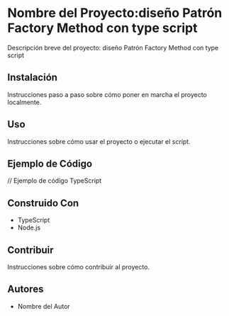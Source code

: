 # Nombre del Proyecto:diseño Patrón Factory Method con type script 
Descripción breve del proyecto: diseño Patrón Factory Method con type script 
## Instalación
Instrucciones paso a paso sobre cómo poner en marcha el proyecto localmente.
## Uso
Instrucciones sobre cómo usar el proyecto o ejecutar el script.
## Ejemplo de Código
// Ejemplo de código TypeScript
## Construido Con
- TypeScript
- Node.js
## Contribuir
Instrucciones sobre cómo contribuir al proyecto.
## Autores
- Nombre del Autor
